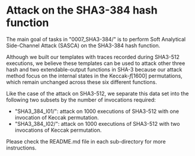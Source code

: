 # Attack on the SHA3-384 hash function

The main goal of tasks in "0007_SHA3-384/" is to perform Soft Analytical Side-Channel Attack (SASCA) on the SHA3-384 hash function.

Although we built our templates with traces recorded during SHA3-512 executions, we believe these templates can be used to attack other three hash and two extendable-output functions in SHA-3 because our attack method focus on the internal states in the Keccak-_f_[1600] permutations, which remain unchanged across these six different functions.

Like the case of the attack on SHA3-512, we separate this data set into the following two subsets by the number of invocations required:

 - "SHA3_384_I01/": attack on 1000 executions of SHA3-512 with one invocation of Keccak permutation.
 - "SHA3_384_I02/": attack on 1000 executions of SHA3-512 with two invocations of Keccak permutation.

Please check the README.md file in each sub-directory for more instructions.



